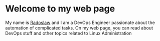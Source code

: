 # Welcome to my web page

My name is [Radoslaw](/about/) and I am a DevOps Engineer passionate about the automation
of complicated tasks. On my web page, you can read about DevOps stuff and
other topics related to Linux Administration
